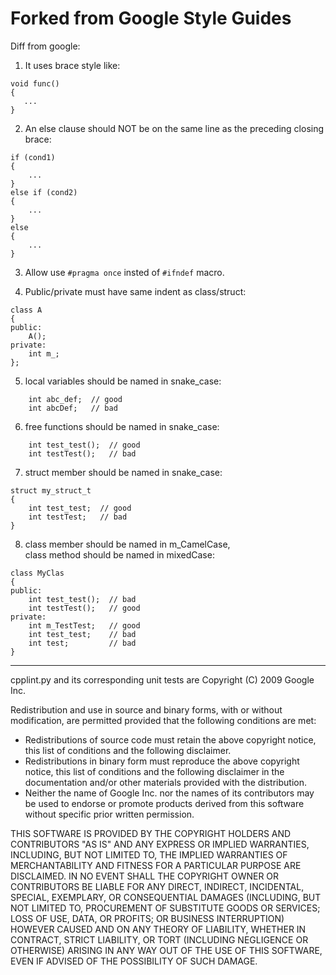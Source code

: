 Forked from Google Style Guides
===============================

Diff from google:  
1) It uses brace style like:  
```
void func()
{
   ...
}
```
2) An else clause should NOT be on the same line as the preceding closing brace:
```
if (cond1)
{
    ...
}
else if (cond2)
{
    ...
}
else
{
    ...
}
```
3) Allow use ```#pragma once``` insted of ```#ifndef``` macro.

4) Public/private must have same indent as class/struct:
```
class A
{
public:
    A();
private:
    int m_;
};
```
  
5) local variables should be named in snake_case:
```
    int abc_def;  // good
    int abcDef;   // bad
```
  
6) free functions should be named in snake_case:
```
    int test_test();  // good
    int testTest();   // bad
```

7) struct member should be named in snake_case:
```
struct my_struct_t
{
    int test_test;  // good
    int testTest;   // bad
}
```

8) class member should be named in m_CamelCase,  
class method should be named in mixedCase:
```
class MyClas
{
public:
    int test_test();  // bad
    int testTest();   // good
private:
    int m_TestTest;   // good
    int test_test;    // bad
    int test;         // bad
}
```


---

cpplint.py and its corresponding unit tests are Copyright (C) 2009 Google Inc.

Redistribution and use in source and binary forms, with or without
modification, are permitted provided that the following conditions are
met:

   * Redistributions of source code must retain the above copyright
notice, this list of conditions and the following disclaimer.
   * Redistributions in binary form must reproduce the above
copyright notice, this list of conditions and the following disclaimer
in the documentation and/or other materials provided with the
distribution.
   * Neither the name of Google Inc. nor the names of its
contributors may be used to endorse or promote products derived from
this software without specific prior written permission.

THIS SOFTWARE IS PROVIDED BY THE COPYRIGHT HOLDERS AND CONTRIBUTORS
"AS IS" AND ANY EXPRESS OR IMPLIED WARRANTIES, INCLUDING, BUT NOT
LIMITED TO, THE IMPLIED WARRANTIES OF MERCHANTABILITY AND FITNESS FOR
A PARTICULAR PURPOSE ARE DISCLAIMED. IN NO EVENT SHALL THE COPYRIGHT
OWNER OR CONTRIBUTORS BE LIABLE FOR ANY DIRECT, INDIRECT, INCIDENTAL,
SPECIAL, EXEMPLARY, OR CONSEQUENTIAL DAMAGES (INCLUDING, BUT NOT
LIMITED TO, PROCUREMENT OF SUBSTITUTE GOODS OR SERVICES; LOSS OF USE,
DATA, OR PROFITS; OR BUSINESS INTERRUPTION) HOWEVER CAUSED AND ON ANY
THEORY OF LIABILITY, WHETHER IN CONTRACT, STRICT LIABILITY, OR TORT
(INCLUDING NEGLIGENCE OR OTHERWISE) ARISING IN ANY WAY OUT OF THE USE
OF THIS SOFTWARE, EVEN IF ADVISED OF THE POSSIBILITY OF SUCH DAMAGE.
